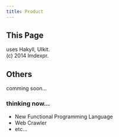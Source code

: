 ```yaml
---
title: Product
---
```

## This Page
uses Hakyll, UIkit.  
(c) 2014 lmdexpr.

## Others
comming soon...

### thinking now...
* New Functional Programming Language
* Web Crawler
* etc...
